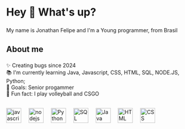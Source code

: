 <h1 align="left">Hey 👋 What's up?</h1>

###

<p align="left">My name is Jonathan Felipe and I'm a Young programmer, from Brasil </p>

###

<h2 align="left">About me</h2>

###

<p align="left">✨ Creating bugs since 2024 <br>📚 I'm currently learning Java, Javascript, CSS, HTML, SQL, NODE.JS, Python; <br>🎯 Goals: Senior progammer <br>🎲 Fun fact: I play volleyball and CSGO </p>

###

<h2 align="left"></h2>

###

<div align="left">
  <img src="https://cdn.jsdelivr.net/gh/devicons/devicon/icons/javascript/javascript-original.svg" height="40" alt="javascript logo"  />
  <img width="12" />
  <img src="https://cdn.jsdelivr.net/gh/devicons/devicon/icons/nodejs/nodejs-original.svg" height="40" alt="nodejs logo"  />
  <img width="12" />
  <img src="https://cdn.iconscout.com/icon/free/png-256/free-python-logo-icon-download-in-svg-png-gif-file-formats--technology-social-media-vol-5-pack-logos-icons-2945099.png?f=webp&w=256" height="40" alt="Python Logo"  />
  <img width="12" />
  <img src="https://banner2.cleanpng.com/20180526/oqt/avq6683ud.webp" height="40" alt="SQL Logo"  />
  <img width="12" />
  <img src="https://w7.pngwing.com/pngs/578/816/png-transparent-java-class-file-java-platform-standard-edition-java-development-kit-java-runtime-environment-coffee-jar-text-class-orange.png" height="40" alt="Java Logo"  />
  <img width="12" />
  <img src="https://e7.pngegg.com/pngimages/913/851/png-clipart-responsive-web-design-html-world-wide-web-consortium-world-wide-web-angle-text.png" height="40" alt="HTML logo"  />
  <img width="12" />
  <img src="https://logodownload.org/wp-content/uploads/2017/04/css-3-logo-1.png" height="40" alt="CSS logo"  />
  <img width="12" />


  
  
</div>

###
